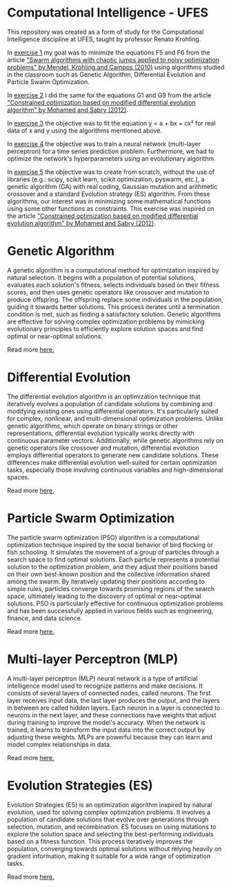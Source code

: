 # Computational Intelligence - UFES


This repository was created as a form of study for the Computational Intelligence discipline at UFES, taught by professor Renato Krohling.


In [exercise 1](https://github.com/pedroscortes/computational-intelligence-ufes/tree/main/exercise1) my goal was to minimize the equations F5 and F6 from the article ["Swarm algorithms with chaotic jumps applied to noisy optimization problems" by Mendel, Krohling and Campos (2010)](https://doi.org/10.1016/j.ins.2010.06.007) using algorithms studied in the classroom such as Genetic Algorithm, Differential Evolution and Particle Swarm Optimization.

In [exercise 2](https://github.com/pedroscortes/computational-intelligence-ufes/tree/main/exercise2) I did the same for the equations G1 and G9 from the article ["Constrained optimization based on modified differential evolution algorithm" by Mohamed and Sabry (2012)](https://doi.org/10.1016/j.ins.2012.01.008).

In [exercise 3](https://github.com/pedroscortes/computational-intelligence-ufes/tree/main/exercise3) the objective was to fit the equation y = a + bx + cx² for real data of x and y using the algorithms mentioned above.

In [exercise 4](https://github.com/pedroscortes/computational-intelligence-ufes/tree/main/exercise4) the objective was to train a neural network (multi-layer perceptron) for a time series prediction problem. Furthermore, we had to optimize the network's hyperparameters using an evolutionary algorithm.

In [exercise 5](https://github.com/pedroscortes/computational-intelligence-ufes/tree/main/exercise5) the objective was to create from scratch, without the use of libraries (e.g.: scipy, scikit learn, scikit optimization, pyswarm, etc.), a genetic algorithm (GA) with real coding, Gaussian mutation and arithmetic crossover and a standard Evolution strategy (ES) algorithm. From these algorithms, our interest was in minimizing some mathematical functions using some other functions as constraints. This exercise was inspired on the article ["Constrained optimization based on modified differential evolution algorithm" by Mohamed and Sabry (2012)](https://doi.org/10.1016/j.ins.2012.01.008).


# Genetic Algorithm

A genetic algorithm is a computational method for optimization inspired by natural selection. It begins with a population of potential solutions, evaluates each solution's fitness, selects individuals based on their fitness scores, and then uses genetic operators like crossover and mutation to produce offspring. The offspring replace some individuals in the population, guiding it towards better solutions. This process iterates until a termination condition is met, such as finding a satisfactory solution. Genetic algorithms are effective for solving complex optimization problems by mimicking evolutionary principles to efficiently explore solution spaces and find optimal or near-optimal solutions.

Read more [here.](https://doi.org/10.1007/s11042-020-10139-6)



# Differential Evolution

The differential evolution algorithm is an optimization technique that iteratively evolves a population of candidate solutions by combining and modifying existing ones using differential operators. It's particularly suited for complex, nonlinear, and multi-dimensional optimization problems. Unlike genetic algorithms, which operate on binary strings or other representations, differential evolution typically works directly with continuous parameter vectors. Additionally, while genetic algorithms rely on genetic operators like crossover and mutation, differential evolution employs differential operators to generate new candidate solutions. These differences make differential evolution well-suited for certain optimization tasks, especially those involving continuous variables and high-dimensional spaces.

Read more [here.](https://doi.org/10.1016/j.aej.2021.09.013)



# Particle Swarm Optimization

The particle swarm optimization (PSO) algorithm is a computational optimization technique inspired by the social behavior of bird flocking or fish schooling. It simulates the movement of a group of particles through a search space to find optimal solutions. Each particle represents a potential solution to the optimization problem, and they adjust their positions based on their own best-known position and the collective information shared among the swarm. By iteratively updating their positions according to simple rules, particles converge towards promising regions of the search space, ultimately leading to the discovery of optimal or near-optimal solutions. PSO is particularly effective for continuous optimization problems and has been successfully applied in various fields such as engineering, finance, and data science.

Read more [here.](https://doi.org/10.1007/s11831-021-09694-4)



# Multi-layer Perceptron (MLP)

A multi-layer perceptron (MLP) neural network is a type of artificial intelligence model used to recognize patterns and make decisions. It consists of several layers of connected nodes, called neurons. The first layer receives input data, the last layer produces the output, and the layers in between are called hidden layers. Each neuron in a layer is connected to neurons in the next layer, and these connections have weights that adjust during training to improve the model's accuracy. When the network is trained, it learns to transform the input data into the correct output by adjusting these weights. MLPs are powerful because they can learn and model complex relationships in data.

Read more [here.](https://doi.org/10.1016/S1352-2310(97)00447-0)



# Evolution Strategies (ES)

Evolution Strategies (ES) is an optimization algorithm inspired by natural evolution, used for solving complex optimization problems. It involves a population of candidate solutions that evolve over generations through selection, mutation, and recombination. ES focuses on using mutations to explore the solution space and selecting the best-performing individuals based on a fitness function. This process iteratively improves the population, converging towards optimal solutions without relying heavily on gradient information, making it suitable for a wide range of optimization tasks.

Read more [here.](https://doi.org/10.1023/A:1015059928466)

